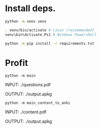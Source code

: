 # Install deps.
```bash
python -m venv venv

. venv/bin/activate # Linux (recommended)
venv\bin\Activate.Ps1 # Windows Powershell

python -m pip install -r requirements.txt
```

# Profit

```
python -m main
```
INPUT: ./questions.pdf

OUTPUT: ./output.apkg


```
python -m main_content_to_anki
```
INPUT: ./content.pdf

OUTPUT: ./output.apkg



